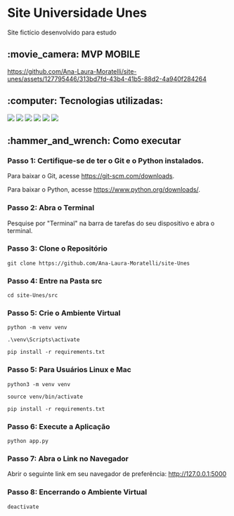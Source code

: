 <h1>Site Universidade Unes</h1>
Site fictício desenvolvido para estudo

<h2>:movie_camera: MVP MOBILE</h2>

https://github.com/Ana-Laura-Moratelli/site-unes/assets/127795446/313bd7fd-43b4-41b5-88d2-4a940f284264


<h2>:computer: Tecnologias utilizadas: </h2>

<div>
    <img src="https://img.shields.io/badge/HTML5-239120?style=for-the-badge&logo=html5&logoColor=white&color=045FB4" />
    <img src="https://img.shields.io/badge/CSS3-239120?&style=for-the-badge&logo=css3&logoColor=white&color=045FB4" />
    <img src="https://img.shields.io/badge/Bootstrap-239120?&style=for-the-badge&logo=bootstrap&logoColor=white&color=045FB4" />
    <img src="https://img.shields.io/badge/Flask-000000?style=for-the-badge&logo=flask&logoColor=white&color=045FB4" />
    <img src="https://img.shields.io/badge/Python-3776AB?style=for-the-badge&logo=python&logoColor=white&color=045FB4" />
    <img src="https://img.shields.io/badge/Mysql-000000?style=for-the-badge&logo=mysql&logoColor=white&color=045FB4"/>

    
</div>
<h2>:hammer_and_wrench: Como executar</h2>

  <h3>Passo 1: Certifique-se de ter o Git e o Python instalados.</h3>
    <p>Para baixar o Git, acesse <a href="https://git-scm.com/downloads">https://git-scm.com/downloads</a>.</p>
    <p>Para baixar o Python, acesse <a href="https://www.python.org/downloads/">https://www.python.org/downloads/</a>.</p>

  <h3>Passo 2: Abra o Terminal</h3>
  <p>Pesquise por "Terminal" na barra de tarefas do seu dispositivo e abra o terminal.</p>

  <h3>Passo 3: Clone o Repositório</h3>
  <pre><code>git clone https://github.com/Ana-Laura-Moratelli/site-Unes</code></pre>

  <h3>Passo 4: Entre na Pasta src</h3>
  <pre><code>cd site-Unes/src</code></pre>

  <h3>Passo 5: Crie o Ambiente Virtual</h3>
  <pre><code>python -m venv venv</code></pre>
  <pre><code>.\venv\Scripts\activate</code></pre>
  <pre><code>pip install -r requirements.txt</code></pre>

  <h3>Passo 5: Para Usuários Linux e Mac</h3>
  <pre><code>python3 -m venv venv</code></pre>
  <pre><code>source venv/bin/activate</code></pre>
  <pre><code>pip install -r requirements.txt</code></pre>

  <h3>Passo 6: Execute a Aplicação</h3>
  <pre><code>python app.py</code></pre>

  <h3>Passo 7: Abra o Link no Navegador</h3>
  <p>Abrir o seguinte link em seu navegador de preferência: <a href="http://127.0.0.1:5000">http://127.0.0.1:5000</a></p>

  <h3>Passo 8: Encerrando o Ambiente Virtual</h3>
  <pre><code>deactivate</code></pre>
